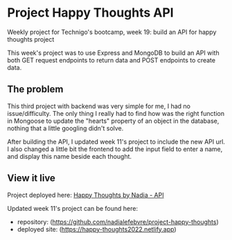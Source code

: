 # Project Happy Thoughts API

Weekly project for Technigo's bootcamp, week 19: build an API for happy thoughts project

This week's project was to use Express and MongoDB to build an API with both GET request endpoints to return data and POST endpoints to create data.

## The problem

This third project with backend was very simple for me, I had no issue/difficulty. The only thing I really had to find how was the right function in Mongoose to update the "hearts" property of an object in the database, nothing that a little googling didn't solve.

After building the API, I updated week 11's project to include the new API url. I also changed a little bit the frontend to add the input field to enter a name, and display this name beside each thought.

## View it live

Project deployed here: [Happy Thoughts by Nadia - API](https://happy-thoughts-by-nadia-kijk33idxa-lz.a.run.app/)

Updated week 11's project can be found here: 
* repository: (https://github.com/nadialefebvre/project-happy-thoughts)
* deployed site: (https://happy-thoughts2022.netlify.app)
